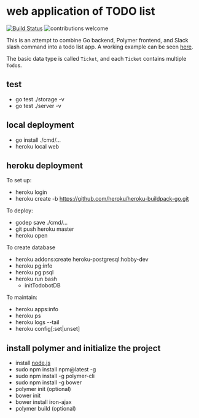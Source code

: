 # web application of TODO list

[![Build Status](https://travis-ci.org/nosarthur/todobot.svg?branch=master)](https://travis-ci.org/nosarthur/todobot)
![contributions welcome](https://img.shields.io/badge/contributions-welcome-brightgreen.svg?style=flat)

This is an attempt to combine Go backend, Polymer frontend, and Slack slash command into a todo list app.
A working example can be seen [here](http://tiny.cc/rfn0hy).

The basic data type is called `Ticket`, and each `Ticket` contains multiple `Todo`s.

## test

* go test ./storage -v
* go test ./server -v

## local deployment

* go install ./cmd/...
* heroku local web

## heroku deployment

To set up:

* heroku login
* heroku create -b https://github.com/heroku/heroku-buildpack-go.git

To deploy:

* godep save ./cmd/...
* git push heroku master
* heroku open

To create database

* heroku addons:create heroku-postgresql:hobby-dev
* heroku pg:info
* heroku pg:psql
* heroku run bash
    * initTodobotDB

To maintain:

* heroku apps:info
* heroku ps
* heroku logs --tail
* heroku config[:set|unset]

## install polymer and initialize the project

* install [node.js](https://nodejs.org/en/)
* sudo npm install npm@latest -g
* sudo npm install -g polymer-cli
* sudo npm install -g bower
* polymer init (optional)
* bower init
* bower install iron-ajax
* polymer build (optional)
